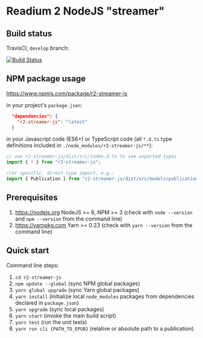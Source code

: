 # Readium 2 NodeJS "streamer"

## Build status

TravisCI, `develop` branch:

[![Build Status](https://travis-ci.org/edrlab/r2-streamer-js.svg?branch=develop)](https://travis-ci.org/edrlab/r2-streamer-js)

## NPM package usage

https://www.npmjs.com/package/r2-streamer-js

in your project's `package.json`:
```json
  "dependencies": {
    "r2-streamer-js": "latest"
  }
```

in your Javascript code (ES6+) or TypeScript code (all `*.d.ts` type definitions included in `./node_modules/r2-streamer-js/**`):
```javascript
// see r2-streamer-js/dist/src/index.d.ts to see exported types
import { * } from "r2-streamer-js";

//or specific, direct type import, e.g.:
import { Publication } from "r2-streamer-js/dist/src/models/publication";
```

## Prerequisites

1) https://nodejs.org NodeJS >= 6, NPM >= 3 (check with `node --version` and `npm --version` from the command line)
2) https://yarnpkg.com Yarn >= 0.23 (check with `yarn --version` from the command line)

## Quick start

Command line steps:

1) `cd r2-streamer-js`
2) `npm update --global` (sync NPM global packages)
3) `yarn global upgrade` (sync Yarn global packages)
4) `yarn install` (initialize local `node_modules` packages from dependencies declared in `package.json`)
5) `yarn upgrade` (sync local packages)
6) `yarn start` (invoke the main build script)
7) `yarn test` (run the unit tests)
8) `yarn run cli {PATH_TO_EPUB}` (relative or absolute path to a publication)
